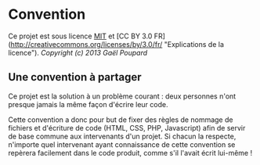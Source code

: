 Convention
==========

Ce projet est sous licence [MIT](http://opensource.org/licenses/MIT "The MIT licence") et [CC BY 3.0 FR] (http://creativecommons.org/licenses/by/3.0/fr/ "Explications de la licence").
*Copyright (c) 2013 Gaël Poupard*

Une convention à partager
-------------------------

Ce projet est la solution à un problème courant : deux personnes n'ont presque jamais la même façon d'écrire leur code.

Cette convention a donc pour but de fixer des règles de nommage de fichiers et d'écriture de code (HTML, CSS, PHP, Javascript) afin de servir de base commune aux intervenants d'un projet. Si chacun la respecte, n'importe quel intervenant ayant connaissance de cette convention se repèrera facilement dans le code produit, comme s'il l'avait écrit lui-même !